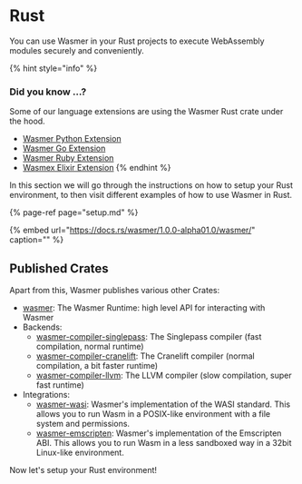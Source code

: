 # Rust

You can use Wasmer in your Rust projects to execute WebAssembly modules securely and conveniently.

{% hint style="info" %}
### Did you know ...?

Some of our language extensions are using the Wasmer Rust crate under the hood.

* [Wasmer Python Extension](https://github.com/wasmerio/wasmer-python)
* [Wasmer Go Extension](https://github.com/wasmerio/wasmer-go)
* [Wasmer Ruby Extension](https://github.com/wasmerio/wasmer-ruby)
* [Wasmex Elixir Extension](https://github.com/tessi/wasmex)
{% endhint %}

In this section we will go through the instructions on how to setup your Rust environment, to then visit different examples of how to use Wasmer in Rust.

{% page-ref page="setup.md" %}

{% embed url="https://docs.rs/wasmer/1.0.0-alpha01.0/wasmer/" caption="" %}

## Published Crates

Apart from this, Wasmer publishes various other Crates:

* [wasmer](https://crates.io/crates/wasmer/): The Wasmer Runtime: high level API for interacting with Wasmer
* Backends:
  * [wasmer-compiler-singlepass](https://crates.io/crates/wasmer-compiler-singlepass): The Singlepass compiler \(fast compilation, normal runtime\)
  * [wasmer-compiler-cranelift](https://crates.io/crates/wasmer-compiler-cranelift): The Cranelift compiler \(normal compilation, a bit faster runtime\)
  * [wasmer-compiler-llvm](https://crates.io/crates/wasmer-compiler-llvm): The LLVM compiler \(slow compilation, super fast runtime\)
* Integrations:
  * [wasmer-wasi](https://crates.io/crates/wasmer-wasi): Wasmer's implementation of the WASI standard. This allows you to run Wasm in a POSIX-like environment with a file system and permissions.
  * [wasmer-emscripten](https://crates.io/crates/wasmer-emscripten): Wasmer's implementation of the Emscripten ABI. This allows you to run Wasm in a less sandboxed way in a 32bit Linux-like environment.

Now let's setup your Rust environment!

